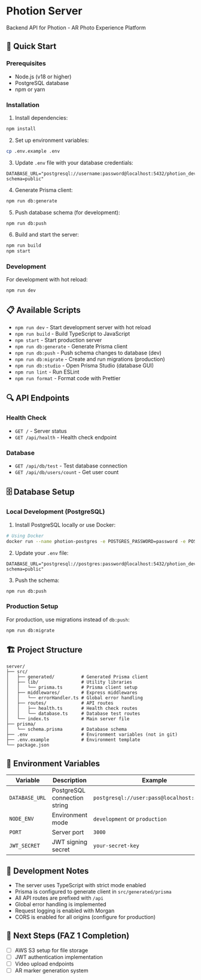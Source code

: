 # Photion Server

Backend API for Photion - AR Photo Experience Platform

## 🚀 Quick Start

### Prerequisites
- Node.js (v18 or higher)
- PostgreSQL database
- npm or yarn

### Installation

1. Install dependencies:
```bash
npm install
```

2. Set up environment variables:
```bash
cp .env.example .env
```

3. Update `.env` file with your database credentials:
```env
DATABASE_URL="postgresql://username:password@localhost:5432/photion_dev?schema=public"
```

4. Generate Prisma client:
```bash
npm run db:generate
```

5. Push database schema (for development):
```bash
npm run db:push
```

6. Build and start the server:
```bash
npm run build
npm start
```

### Development

For development with hot reload:
```bash
npm run dev
```

## 📋 Available Scripts

- `npm run dev` - Start development server with hot reload
- `npm run build` - Build TypeScript to JavaScript
- `npm start` - Start production server
- `npm run db:generate` - Generate Prisma client
- `npm run db:push` - Push schema changes to database (dev)
- `npm run db:migrate` - Create and run migrations (production)
- `npm run db:studio` - Open Prisma Studio (database GUI)
- `npm run lint` - Run ESLint
- `npm run format` - Format code with Prettier

## 🔍 API Endpoints

### Health Check
- `GET /` - Server status
- `GET /api/health` - Health check endpoint

### Database
- `GET /api/db/test` - Test database connection
- `GET /api/db/users/count` - Get user count

## 🗄️ Database Setup

### Local Development (PostgreSQL)

1. Install PostgreSQL locally or use Docker:
```bash
# Using Docker
docker run --name photion-postgres -e POSTGRES_PASSWORD=password -e POSTGRES_DB=photion_dev -p 5432:5432 -d postgres:15
```

2. Update your `.env` file:
```env
DATABASE_URL="postgresql://postgres:password@localhost:5432/photion_dev?schema=public"
```

3. Push the schema:
```bash
npm run db:push
```

### Production Setup

For production, use migrations instead of `db:push`:
```bash
npm run db:migrate
```

## 🏗️ Project Structure

```
server/
├── src/
│   ├── generated/          # Generated Prisma client
│   ├── lib/                # Utility libraries
│   │   └── prisma.ts       # Prisma client setup
│   ├── middlewares/        # Express middlewares
│   │   └── errorHandler.ts # Global error handling
│   ├── routes/             # API routes
│   │   ├── health.ts       # Health check routes
│   │   └── database.ts     # Database test routes
│   └── index.ts            # Main server file
├── prisma/
│   └── schema.prisma       # Database schema
├── .env                    # Environment variables (not in git)
├── .env.example            # Environment template
└── package.json
```

## 🔧 Environment Variables

| Variable | Description | Example |
|----------|-------------|---------|
| `DATABASE_URL` | PostgreSQL connection string | `postgresql://user:pass@localhost:5432/db` |
| `NODE_ENV` | Environment mode | `development` or `production` |
| `PORT` | Server port | `3000` |
| `JWT_SECRET` | JWT signing secret | `your-secret-key` |

## 📝 Development Notes

- The server uses TypeScript with strict mode enabled
- Prisma is configured to generate client in `src/generated/prisma`
- All API routes are prefixed with `/api`
- Global error handling is implemented
- Request logging is enabled with Morgan
- CORS is enabled for all origins (configure for production)

## 🚧 Next Steps (FAZ 1 Completion)

- [ ] AWS S3 setup for file storage
- [ ] JWT authentication implementation
- [ ] Video upload endpoints
- [ ] AR marker generation system